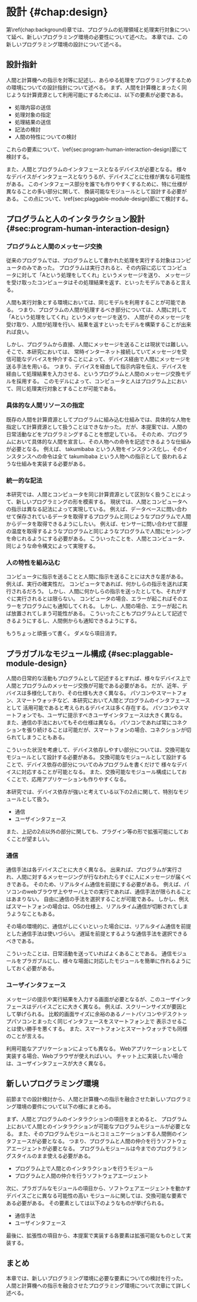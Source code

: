 # 設計 {#chap:design}

第\ref{chap:background}章では、プログラムの処理領域と処理実行対象について延べ、新しいプログラミング環境の必要性について述べた。
本章では、この新しいプログラミング環境の設計について述べる。

<!-- 本章では、前章におけるヒューマンコンピュテーションやクラウドソーシングの研究動向を踏まえ、
人とプログラムとの新しいインタラクションを実現するためのプログラミング環境の要件を定義し、考察を行う。 -->

<!-- 思想について -->
<!-- 人間と計算機をうまく使うことであらゆる処理や手順・行動をプログラムするための方法について述べる -->

## 設計指針

<!--  
- 新しいプログラミング環境の設計に際して、指針を立てる
- 人間と計算機を処理実行対象とした時のあらゆる処理をプログラムで記述する際に必要と考えたものは以下
  - 明示的に人間をプログラム上で表現する
  - 人間と計算機への指示は同じように記述される
- 人間とプログラムのインタフェースを作りやすくする
  - デバイスが仲介することになる
  - そのデバイスごとに仕様が異なる
  - 各要素をモジュール化、換装可能にしておく必要がある。
- 以下の節にて、設計要素について詳しく述べる

-->

人間と計算機への指示を対等に記述し、あらゆる処理をプログラミングするための環境についての設計指針について述べる。
まず、人間を計算機とまったく同じような計算資源として利用可能にするためには、以下の要素が必要である。

- 処理内容の送信
- 処理対象の指定
- 処理結果の送信
- 記法の検討
- 人間の特性についての検討

これらの要素について、\ref{sec:program-human-interaction-design}節にて検討する。

また、人間とプログラムのインタフェースとなるデバイスが必要となる。
様々なデバイスがインタフェースとなりうるが、デバイスごとに仕様が異なる可能性がある。
このインタフェース部分を誰でも作りやすくするために、特に仕様が異なることの多い部分に関して、
換装可能なモジュールとして設計する必要がある。
この点について、\ref{sec:plaggable-module-design}節にて検討する。

## プログラムと人のインタラクション設計 {#sec:program-human-interaction-design}

### プログラムと人間のメッセージ交換

従来のプログラムでは、プログラムとして書かれた処理を実行する対象はコンピュータのみであった。
プログラムは実行されると、その内容に応じてコンピュータに対して「Aという処理をしてくれ」というメッセージを送り、
メッセージを受け取ったコンピュータはその処理結果を返す、といったモデルであると言える。

人間も実行対象とする環境においては、同じモデルを利用することが可能である。
つまり、プログラムの人間が処理するべき部分については、人間に対して「Aという処理をしてくれ」というメッセージを送り、
人間がそのメッセージを受け取り、人間が処理を行い、結果を返すといったモデルを構築することが出来れば良い。

しかし、プログラムから直接、人間にメッセージを送ることは現状では難しい。
そこで、本研究においては、 常時インターネット接続していてメッセージを受信可能なデバイスを仲介することによって、デバイス経由で人間にメッセージを送る手法を用いる。
つまり、デバイスを経由して指示内容を伝え、デバイスを経由して処理結果を入力させる、というプログラムと人間のメッセージ交換モデルを採用する。
このモデルによって、コンピュータと人はプログラム上において、同じ処理実行対象とすることが可能である。

### 具体的な人間リソースの指定

既存の人間を計算資源としてプログラムに組み込む仕組みでは、具体的な人物を指定して計算資源として扱うことはできなかった。
だが、本提案では、人間の日常活動などをプログラミングすることを想定している。
そのため、プログラムにおいて具体的な人間を宣言し、その人物への命令を記述できるような仕組みが必要となる。
例えば、 takumibaba という人物をインスタンス化し、そのインスタンスへの命令は全て takumibaba という人物への指示として
扱われるような仕組みを実装する必要がある。

### 統一的な記法

本研究では、人間とコンピュータを同じ計算資源として区別なく扱うことによって、新しいプログラミングの形を模索する。
現状では、人間とコンピュータへの指示は異なる記法によって実現している。
例えば、データベースに問い合わせて保存されているデータを取得するプログラムと同じようなプログラムで人間からデータを取得できるようにしたい。
例えば、センサーに問い合わせて部屋の温度を取得するようなプログラムと同じようなプログラムで人間にセンシングを命じれるようにする必要がある。
こういったことを、人間とコンピュータ、同じような命令構文によって実現する。

<!--
  - 人間とコンピュータは処理を実行するリソースとして同じになる
  - 完全に融合させたモデルを実現するには、区別なく同じような文法で人間とコンピュータへの命令を送れるべき
  -
 -->
<!--
- 人間と計算機を融合させたい
- 両者をプログラミングしていく上で、区別なく記述できるべき

人と計算機の両要素を融合させたプログラムを書くためには、
人と計算機、双方への指示を同じようなモデルで実行できるようにする必要がある。 -->

### 人の特性を組み込む
<!-- 遅延や後回し、エラーを許容する? -->
<!-- フォーマットの話もしたい -->

コンピュータに指示を送ることと人間に指示を送ることには大きな差がある。
例えば、実行の確実性だ。
コンピュータであれば、何かしらの指示を送れば実行されるだろう。
しかし、人間に何かしらの指示を送ったとしても、それがすぐに実行されるとは限らない。
コンピュータの場合、エラーが起こればそのエラーをプログラムにも通知してくれる。
しかし、人間の場合、エラーが起これば放置されてしまう可能性がある。
こういったこともプログラムとして記述できるようにするし、人間側からも通知できるようにする。

もうちょっと頑張って書く。
ダメなら項目消す。

## プラガブルなモジュール構成 {#sec:plaggable-module-design}
<!-- ## モジュール化と拡張性 -->

人間の日常的な活動もプログラムとして記述するとすれば、様々なデバイス上で人間とプログラムのメッセージ交換が可能である必要がある。
だが、近年、デバイスは多様化しており、その仕様も大きく異なる。
パソコンやスマートフォン、スマートウォッチなど、本研究において人間とプログラムのインタフェースとして
活用可能であると考えられるデバイスは多く存在する。
パソコンやスマートフォンでも、ユーザに提示すべきユーザインタフェースは大きく異なる。
また、通信の手法においてもその仕様は異なる。
パソコンであれば常にコネクションを張り続けることは可能だが、スマートフォンの場合、コネクションが切られてしまうこともある。

こういった状況を考慮して、デバイス依存しやすい部分については、交換可能なモジュールとして設計する必要がある。
交換可能なモジュールとして設計することで、デバイス依存の部分についてのみプログラムを書くだけで
様々なデバイスに対応することが可能となる。
また、交換可能なモジュール構成にしておくことで、応用アプリケーションも作りやすくなる。

本研究では、デバイス依存が強いと考えている以下の2点に関して、特別なモジュールとして扱う。

- 通信
- ユーザインタフェース

また、上記の2点以外の部分に関しても、プラグイン等の形で拡張可能にしておくことが望ましい。

### 通信

通信手法は各デバイスごとに大きく異なる。
出来れば、プログラムが実行され、人間に対するメッセージングが行なわれたらすぐに人にメッセージが届くべきである。
そのため、リアルタイム通信を前提にする必要がある。
例えば、パソコンのwebブラウザ上やサーバ上での実行であれば、通信手法が限られることはあまりない。
自由に通信の手法を選択することが可能である。
しかし、例えばスマートフォンの場合は、OSの仕様上、リアルタイム通信が切断されてしまうようなこともある。

その場の環境的に、通信がしにくいといった場合には、リアルタイム通信を前提とした通信手法は使いづらい。
遅延を前提とするような通信手法を選択できるべきである。

こういったことは、日常活動を送っていればよくあることである。
通信モジュールをプラガブルにし、様々な場面に対応したモジュールを簡単に作れるようにしておく必要がある。

### ユーザインタフェース

メッセージの提示や実行結果を入力する画面が必要となるが、このユーザインタフェースはデバイスごとに大きく異なる。
例えば、スクリーンサイズが要因として挙げられる。
比較的画面サイズに余裕のあるノートパソコンやデスクトップパソコンとまったく同じインタフェースをスマートフォン上で
表示させることは使い勝手を悪くする。
また、スマートフォンとスマートウォッチでも同様のことが言える。

利用可能なアプリケーションによっても異なる。
Webアプリケーションとして実装する場合、Webブラウザが使えればいい。
チャット上に実装したい場合は、ユーザインタフェースが大きく異なる。

## 新しいプログラミング環境

<!-- 人間と計算機、双方への処理を記述できる汎用処理記述フォーマットとしてのプログラムの可能性 -->
前節までの設計検討から、人間と計算機への指示を融合させた新しいプログラミング環境の要件について以下の様にまとめる。

まず、人間とプログラムのインタラクションの項目をまとめると、
プログラム上において人間とのインタラクションが可能なプログラムモジュールが必要となる。
また、そのプログラムモジュールとコミュニケーションする人間側のインタフェースが必要となる。
つまり、プログラムと人間の仲介を行うソフトウェアエージェントが必要となる。
プログラムモジュールは今までのプログラミングスタイルのまま使える必要がある。

- プログラム上で人間とのインタラクションを行うモジュール
- プログラムと人間の仲介を行うソフトウェアエージェント

次に、プラガブルなモジュールの項目から、ソフトウェアエージェントを動かすデバイスごとに異なる可能性の高い
モジュールに関しては、交換可能な要素である必要がある。
その要素としては以下のようなものが挙げられる。

- 通信手法
- ユーザインタフェース

最後に、拡張性の項目から、本提案で実装する各要素は拡張可能なものとして実装する。

## まとめ

本章では、新しいプログラミング環境に必要な要素についての検討を行った。
人間と計算機への指示を融合させたプログラミング環境について次章にて詳しく述べる。
